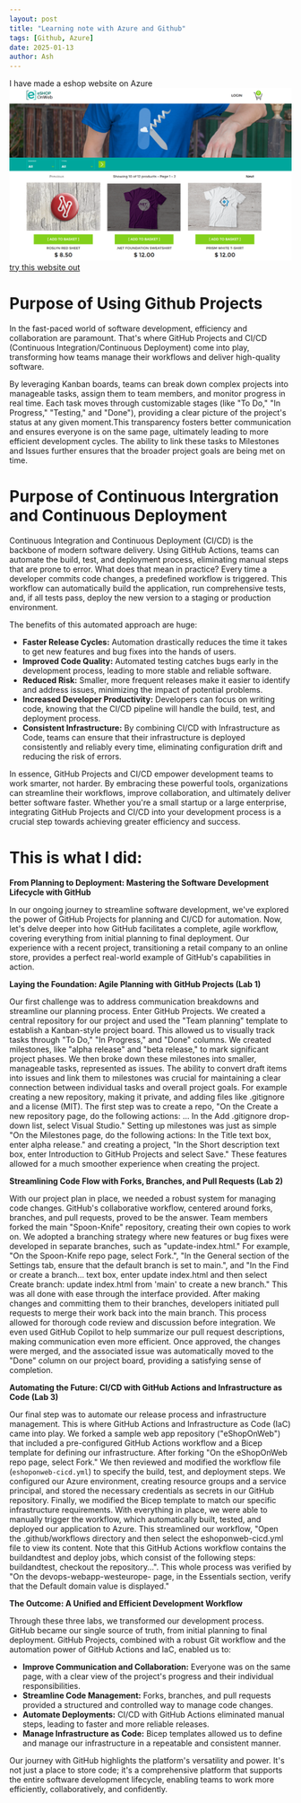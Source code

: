 ```yaml
---
layout: post
title: "Learning note with Azure and Github"
tags: [Github, Azure]
date: 2025-01-13
author: Ash
---
```

I have made a eshop website on Azure
![eshop](/assets/img/eshop.png)
[try this website out](https://devops-webapp-westeurope-12596619.azurewebsites.net/)

# Purpose of Using Github Projects
In the fast-paced world of software development, efficiency and collaboration are paramount.  That's where GitHub Projects and CI/CD (Continuous Integration/Continuous Deployment) come into play, transforming how teams manage their workflows and deliver high-quality software.

By leveraging Kanban boards, teams can break down complex projects into manageable tasks, assign them to team members, and monitor progress in real time. Each task moves through customizable stages (like "To Do," "In Progress," "Testing," and "Done"), providing a clear picture of the project's status at any given moment.This transparency fosters better communication and ensures everyone is on the same page, ultimately leading to more efficient development cycles. The ability to link these tasks to Milestones and Issues further ensures that the broader project goals are being met on time.

# Purpose of Continuous Intergration and Continuous Deployment

Continuous Integration and Continuous Deployment (CI/CD) is the backbone of modern software delivery. Using GitHub Actions, teams can automate the build, test, and deployment process, eliminating manual steps that are prone to error. What does that mean in practice? Every time a developer commits code changes, a predefined workflow is triggered. This workflow can automatically build the application, run comprehensive tests, and, if all tests pass, deploy the new version to a staging or production environment.

The benefits of this automated approach are huge:

*   **Faster Release Cycles:** Automation drastically reduces the time it takes to get new features and bug fixes into the hands of users.
*   **Improved Code Quality:** Automated testing catches bugs early in the development process, leading to more stable and reliable software.
*   **Reduced Risk:** Smaller, more frequent releases make it easier to identify and address issues, minimizing the impact of potential problems.
*   **Increased Developer Productivity:** Developers can focus on writing code, knowing that the CI/CD pipeline will handle the build, test, and deployment process.
*   **Consistent Infrastructure:** By combining CI/CD with Infrastructure as Code, teams can ensure that their infrastructure is deployed consistently and reliably every time, eliminating configuration drift and reducing the risk of errors.

In essence, GitHub Projects and CI/CD empower development teams to work smarter, not harder. By embracing these powerful tools, organizations can streamline their workflows, improve collaboration, and ultimately deliver better software faster. Whether you're a small startup or a large enterprise, integrating GitHub Projects and CI/CD into your development process is a crucial step towards achieving greater efficiency and success.

# This is what I did:

**From Planning to Deployment: Mastering the Software Development Lifecycle with GitHub**

In our ongoing journey to streamline software development, we've explored the power of GitHub Projects for planning and CI/CD for automation. Now, let's delve deeper into how GitHub facilitates a complete, agile workflow, covering everything from initial planning to final deployment. Our experience with a recent project, transitioning a retail company to an online store, provides a perfect real-world example of GitHub's capabilities in action.

**Laying the Foundation: Agile Planning with GitHub Projects (Lab 1)**

Our first challenge was to address communication breakdowns and streamline our planning process. Enter GitHub Projects. We created a central repository for our project and used the "Team planning" template to establish a Kanban-style project board. This allowed us to visually track tasks through "To Do," "In Progress," and "Done" columns. We created milestones, like "alpha release" and "beta release," to mark significant project phases. We then broke down these milestones into smaller, manageable tasks, represented as issues. The ability to convert draft items into issues and link them to milestones was crucial for maintaining a clear connection between individual tasks and overall project goals. For example creating a new repository, making it private, and adding files like .gitignore and a license (MIT). The first step was to create a repo, "On the Create a new repository page, do the following actions: ... In the Add .gitignore drop-down list, select Visual Studio." Setting up milestones was just as simple "On the Milestones page, do the following actions: In the Title text box, enter alpha release." and creating a project, "In the Short description text box, enter Introduction to GitHub Projects and select Save." These features allowed for a much smoother experience when creating the project.

**Streamlining Code Flow with Forks, Branches, and Pull Requests (Lab 2)**

With our project plan in place, we needed a robust system for managing code changes. GitHub's collaborative workflow, centered around forks, branches, and pull requests, proved to be the answer. Team members forked the main "Spoon-Knife" repository, creating their own copies to work on. We adopted a branching strategy where new features or bug fixes were developed in separate branches, such as "update-index.html." For example, "On the Spoon-Knife repo page, select Fork.", "In the General section of the Settings tab, ensure that the default branch is set to main.", and "In the Find or create a branch… text box, enter update index.html and then select Create branch: update index.html from 'main' to create a new branch." This was all done with ease through the interface provided. After making changes and committing them to their branches, developers initiated pull requests to merge their work back into the main branch. This process allowed for thorough code review and discussion before integration. We even used GitHub Copilot to help summarize our pull request descriptions, making communication even more efficient. Once approved, the changes were merged, and the associated issue was automatically moved to the "Done" column on our project board, providing a satisfying sense of completion.

**Automating the Future: CI/CD with GitHub Actions and Infrastructure as Code (Lab 3)**

Our final step was to automate our release process and infrastructure management. This is where GitHub Actions and Infrastructure as Code (IaC) came into play. We forked a sample web app repository ("eShopOnWeb") that included a pre-configured GitHub Actions workflow and a Bicep template for defining our infrastructure. After forking "On the eShopOnWeb repo page, select Fork." We then reviewed and modified the workflow file (`eshoponweb-cicd.yml`) to specify the build, test, and deployment steps. We configured our Azure environment, creating resource groups and a service principal, and stored the necessary credentials as secrets in our GitHub repository. Finally, we modified the Bicep template to match our specific infrastructure requirements. With everything in place, we were able to manually trigger the workflow, which automatically built, tested, and deployed our application to Azure. This streamlined our workflow, "Open the .github/workflows directory and then select the eshoponweb-cicd.yml file to view its content. Note that this GitHub Actions workflow contains the buildandtest and deploy jobs, which consist of the following steps: buildandtest, checkout the repository...". This whole process was verified by "On the devops-webapp-westeurope- page, in the Essentials section, verify that the Default domain value is displayed."

**The Outcome: A Unified and Efficient Development Workflow**

Through these three labs, we transformed our development process. GitHub became our single source of truth, from initial planning to final deployment. GitHub Projects, combined with a robust Git workflow and the automation power of GitHub Actions and IaC, enabled us to:

*   **Improve Communication and Collaboration:** Everyone was on the same page, with a clear view of the project's progress and their individual responsibilities.
*   **Streamline Code Management:** Forks, branches, and pull requests provided a structured and controlled way to manage code changes.
*   **Automate Deployments:** CI/CD with GitHub Actions eliminated manual steps, leading to faster and more reliable releases.
*   **Manage Infrastructure as Code:** Bicep templates allowed us to define and manage our infrastructure in a repeatable and consistent manner.

Our journey with GitHub highlights the platform's versatility and power. It's not just a place to store code; it's a comprehensive platform that supports the entire software development lifecycle, enabling teams to work more efficiently, collaboratively, and confidently.
